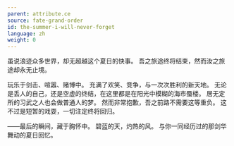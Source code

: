```yaml
---
parent: attribute.ce
source: fate-grand-order
id: the-summer-i-will-never-forget
language: zh
weight: 0
---
```


虽说浪迹众多世界，却无超越这个夏日的快事。
吾之旅途终将结束，然而汝之旅途却永无止境。

玩乐于剑击、喧嚣、赌博中。
充满了欢笑、竞争，与一次次胜利的新天地。
无论是丢人的自己，还是空虚的终结，在这里都是在阳光中模糊的海市蜃楼。
居无定所的习武之人也会做普通人的梦。
然而非常抱歉，吾之前路不需要这等重负。
这不过是短暂的戏耍，一切注定终将回归。


——最后的瞬间，藏于胸怀中。
碧蓝的天，灼热的风。
与你一同经历过的那剑华舞动的夏日回忆。
